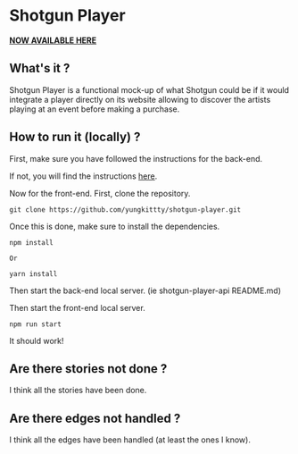 # Shotgun Player

[__NOW AVAILABLE HERE__](https://yungkittty.github.io/shotgun-player)

## What's it ?

Shotgun Player is a functional mock-up of what Shotgun could be if it would integrate a player directly on its website allowing to discover the artists playing at an event before making a purchase.

## How to run it (locally) ?

First, make sure you have followed the instructions for the back-end.  

If not, you will find the instructions [here](https://github.com/yungkittty/shotgun-player-api/blob/master/README.md).  

Now for the front-end. First, clone the repository.  

```
git clone https://github.com/yungkittty/shotgun-player.git
```

Once this is done, make sure to install the dependencies.  

```
npm install

Or

yarn install

```

Then start the back-end local server. (ie shotgun-player-api README.md)  

Then start the front-end local server.  

```
npm run start
```

It should work!  

## Are there stories not done ?

I think all the stories have been done.

## Are there edges not handled ?

I think all the edges have been handled (at least the ones I know).
